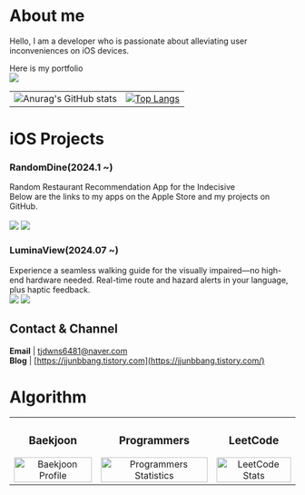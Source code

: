 # About me
Hello, I am a developer who is passionate about alleviating user inconveniences on iOS devices.<br>

Here is my portfolio<br>
[<img src="https://img.shields.io/badge/notion-%23000000.svg?&style=for-the-badge&logo=notion&logoColor=white" />](https://navy-nebula-d28.notion.site/iOS-07f2c0ea99e54202a3e1bd48ef97f7e0)<br>


<table>
  <tr>
    <td align="center">
      <img src="https://github-readme-stats.vercel.app/api?username=ksj0109188&show_icons=true&theme=radical" alt="Anurag's GitHub stats">
    </td>
    <td align="center">
      <a href="https://github.com/delay-100/github-readme-stats">
        <img src="https://github-readme-stats.vercel.app/api/top-langs/?username=ksj0109188&layout=compact" alt="Top Langs">
      </a>
    </td>
  </tr>
</table>

# iOS Projects
### RandomDine(2024.1 ~)<br>
Random Restaurant Recommendation App for the Indecisive <br>
Below are the links to my apps on the Apple Store and my projects on GitHub. <br><br>
[<img src="https://img.shields.io/badge/apple-%23000000.svg?&style=for-the-badge&logo=apple&logoColor=white" />](https://apps.apple.com/kr/app/randomdine/id6477853120) 
[<img src="https://img.shields.io/badge/github-%23181717.svg?&style=for-the-badge&logo=github&logoColor=white" />](https://github.com/ksj0109188/Effortless-Eats)

### LuminaView(2024.07 ~)<br>
Experience a seamless walking guide for the visually impaired—no high-end hardware needed. Real-time route and hazard alerts in your language, plus haptic feedback.<br>
[<img src="https://img.shields.io/badge/apple-%23000000.svg?&style=for-the-badge&logo=apple&logoColor=white" />](https://apps.apple.com/kr/app/luminaview/id6737554316) 
[<img src="https://img.shields.io/badge/github-%23181717.svg?&style=for-the-badge&logo=github&logoColor=white" />](https://github.com/ksj0109188/Public_LuminaView)

## Contact & Channel
**Email** | tjdwns6481@naver.com <br>
**Blog** | [https://jjunbbang.tistory.com](https://jjunbbang.tistory.com/)

# Algorithm
<table>
  <tr>
    <td align="center">
      <h3>Baekjoon</h3>
      <a href="https://solved.ac/ksj0109188/">
        <img src="http://mazassumnida.wtf/api/v2/generate_badge?boj=ksj0109188" width="100%" alt="Baekjoon Profile">
      </a>
    </td>
    <td align="center">
      <h3>Programmers</h3>
      <img src="https://github.com/user-attachments/assets/fe20e6bf-e310-4440-b042-f2cb303338a7" width="100%" alt="Programmers Statistics">
    </td>
    <td align="center">
      <h3>LeetCode</h3>
      <img src="https://leetcard.jacoblin.cool/ksj0109188" width="100%" alt="LeetCode Stats">
    </td>
  </tr>
</table>

